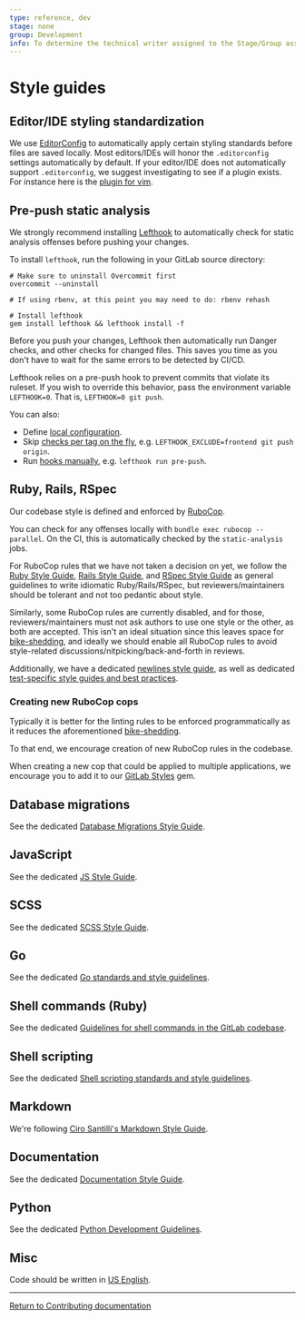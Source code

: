 ```yaml
---
type: reference, dev
stage: none
group: Development
info: To determine the technical writer assigned to the Stage/Group associated with this page, see https://about.gitlab.com/handbook/engineering/ux/technical-writing/#designated-technical-writers
---
```


# Style guides

## Editor/IDE styling standardization

We use [EditorConfig](https://editorconfig.org/) to automatically apply certain styling
standards before files are saved locally. Most editors/IDEs will honor the `.editorconfig`
settings automatically by default. If your editor/IDE does not automatically support `.editorconfig`,
we suggest investigating to see if a plugin exists. For instance here is the
[plugin for vim](https://github.com/editorconfig/editorconfig-vim).

## Pre-push static analysis

We strongly recommend installing [Lefthook](https://github.com/Arkweid/lefthook) to automatically check
for static analysis offenses before pushing your changes.

To install `lefthook`, run the following in your GitLab source directory:

```shell
# Make sure to uninstall Overcommit first
overcommit --uninstall

# If using rbenv, at this point you may need to do: rbenv rehash

# Install lefthook
gem install lefthook && lefthook install -f
```

Before you push your changes, Lefthook then automatically run Danger checks, and other checks
for changed files. This saves you time as you don't have to wait for the same errors to be detected
by CI/CD.

Lefthook relies on a pre-push hook to prevent commits that violate its ruleset.
If you wish to override this behavior, pass the environment variable `LEFTHOOK=0`.
That is, `LEFTHOOK=0 git push`.

You can also:

- Define [local configuration](https://github.com/Arkweid/lefthook/blob/master/docs/full_guide.md#local-config).
- Skip [checks per tag on the fly](https://github.com/Arkweid/lefthook/blob/master/docs/full_guide.md#skip-some-tags-on-the-fly), e.g. `LEFTHOOK_EXCLUDE=frontend git push origin`.
- Run [hooks manually](https://github.com/Arkweid/lefthook/blob/master/docs/full_guide.md#run-githook-group-directly), e.g. `lefthook run pre-push`.

## Ruby, Rails, RSpec

Our codebase style is defined and enforced by [RuboCop](https://github.com/rubocop-hq/rubocop).

You can check for any offenses locally with `bundle exec rubocop --parallel`.
On the CI, this is automatically checked by the `static-analysis` jobs.

For RuboCop rules that we have not taken a decision on yet, we follow the
[Ruby Style Guide](https://github.com/rubocop-hq/ruby-style-guide),
[Rails Style Guide](https://github.com/rubocop-hq/rails-style-guide), and
[RSpec Style Guide](https://github.com/rubocop-hq/rspec-style-guide) as general
guidelines to write idiomatic Ruby/Rails/RSpec, but reviewers/maintainers should
be tolerant and not too pedantic about style.

Similarly, some RuboCop rules are currently disabled, and for those,
reviewers/maintainers must not ask authors to use one style or the other, as both
are accepted. This isn't an ideal situation since this leaves space for
[bike-shedding](https://en.wiktionary.org/wiki/bikeshedding), and ideally we
should enable all RuboCop rules to avoid style-related
discussions/nitpicking/back-and-forth in reviews.

Additionally, we have a dedicated
[newlines style guide](../newlines_styleguide.md), as well as dedicated
[test-specific style guides and best practices](../testing_guide/index.md).

### Creating new RuboCop cops

Typically it is better for the linting rules to be enforced programmatically as it
reduces the aforementioned [bike-shedding](https://en.wiktionary.org/wiki/bikeshedding).

To that end, we encourage creation of new RuboCop rules in the codebase.

When creating a new cop that could be applied to multiple applications, we encourage you
to add it to our [GitLab Styles](https://gitlab.com/gitlab-org/gitlab-styles) gem.

## Database migrations

See the dedicated [Database Migrations Style Guide](../migration_style_guide.md).

## JavaScript

See the dedicated [JS Style Guide](../fe_guide/style/javascript.md).

## SCSS

See the dedicated [SCSS Style Guide](../fe_guide/style/scss.md).

## Go

See the dedicated [Go standards and style guidelines](../go_guide/index.md).

## Shell commands (Ruby)

See the dedicated [Guidelines for shell commands in the GitLab codebase](../shell_commands.md).

## Shell scripting

See the dedicated [Shell scripting standards and style guidelines](../shell_scripting_guide/index.md).

## Markdown

We're following [Ciro Santilli's Markdown Style Guide](https://cirosantilli.com/markdown-style-guide/).

## Documentation

See the dedicated [Documentation Style Guide](../documentation/styleguide/index.md).

## Python

See the dedicated [Python Development Guidelines](../python_guide/index.md).

## Misc

Code should be written in [US English](https://en.wikipedia.org/wiki/American_English).

---

[Return to Contributing documentation](index.md)
